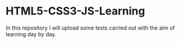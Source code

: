 # HTML5-CSS3-JS-Learning
In this repository I will upload some tests carried out with the aim of learning day by day.
